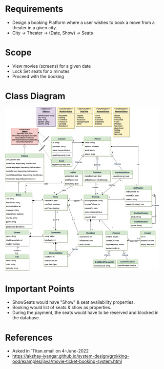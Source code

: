 
# Requirements
- Design a booking Platform where a user wishes to book a move from a theater in a given city.
- City → Theater → (Date, Show) → Seats

# Scope
- View movies (screens) for a given date
- Lock Set<Seat> seats for x minutes
- Proceed with the booking

# Class Diagram
![img.png](assests/class_diagram_img.png)

# Important Points
- ShowSeats would have "Show" & seat availability properties.
- Booking would list of seats & show as properties.
- During the payment, the seats would have to be reserved and blocked in the database.

# References
- Asked in `Titan.email on 4-June-2022
- https://akshay-iyangar.github.io/system-design/grokking-ood/examples/java/movie-ticket-booking-system.html